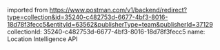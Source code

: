 imported from https://www.postman.com/v1/backend/redirect?type=collection&id=35240-c482753d-6677-4bf3-8016-18d78f3fecc5&entityId=63562&publisherType=team&publisherId=37129
collectionId: 35240-c482753d-6677-4bf3-8016-18d78f3fecc5
name: Location Intelligence API